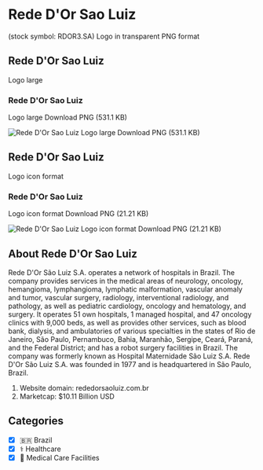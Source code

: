 # Rede D'Or Sao Luiz
 (stock symbol: RDOR3.SA) Logo in transparent PNG format

## Rede D'Or Sao Luiz
 Logo large

### Rede D'Or Sao Luiz
 Logo large Download PNG (531.1 KB)

![Rede D'Or Sao Luiz
 Logo large Download PNG (531.1 KB)](/img/orig/RDOR3.SA_BIG-93ed1ffc.png)

## Rede D'Or Sao Luiz
 Logo icon format

### Rede D'Or Sao Luiz
 Logo icon format Download PNG (21.21 KB)

![Rede D'Or Sao Luiz
 Logo icon format Download PNG (21.21 KB)](/img/orig/RDOR3.SA-752305d6.png)

## About Rede D'Or Sao Luiz


Rede D'Or São Luiz S.A. operates a network of hospitals in Brazil. The company provides services in the medical areas of neurology, oncology, hemangioma, lymphangioma, lymphatic malformation, vascular anomaly and tumor, vascular surgery, radiology, interventional radiology, and pathology, as well as pediatric cardiology, oncology and hematology, and surgery. It operates 51 own hospitals, 1 managed hospital, and 47 oncology clinics with 9,000 beds, as well as provides other services, such as blood bank, dialysis, and ambulatories of various specialties in the states of Rio de Janeiro, São Paulo, Pernambuco, Bahia, Maranhão, Sergipe, Ceará, Paraná, and the Federal District; and has a robot surgery facilities in Brazil. The company was formerly known as Hospital Maternidade São Luiz S.A. Rede D'Or São Luiz S.A. was founded in 1977 and is headquartered in São Paulo, Brazil.

1. Website domain: rededorsaoluiz.com.br
2. Marketcap: $10.11 Billion USD


## Categories
- [x] 🇧🇷 Brazil
- [x] ⚕️ Healthcare
- [x] 🏥 Medical Care Facilities
